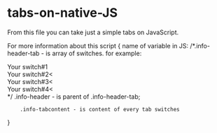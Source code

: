 # tabs-on-native-JS

From this file you can take just a simple tabs on JavaScript.

For more information about this script {
    name of variable in JS:
        /*.info-header-tab - is array of switches. for example:
            <div class="info-header-tab">Your switch#1</div>
            <div class="info-header-tab">Your switch#2<</div>
            <div class="info-header-tab">Your switch#3<</div>
            <div class="info-header-tab">Your switch#4<</div>
        */
        .info-header - is parent of .info-header-tab;

        .info-tabcontent - is content of every tab switches
}